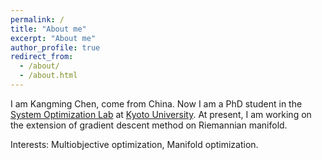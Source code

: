 ```yaml
---
permalink: /
title: "About me"
excerpt: "About me"
author_profile: true
redirect_from: 
  - /about/
  - /about.html
---
```


I am Kangming Chen, come from China. Now I am a PhD student in the [System Optimization Lab](http://www-optima.amp.i.kyoto-u.ac.jp/) at [Kyoto University](https://www.kyoto-u.ac.jp/).
At present, I am working on the extension of gradient descent method on Riemannian manifold. 

Interests: Multiobjective optimization, Manifold optimization. 

